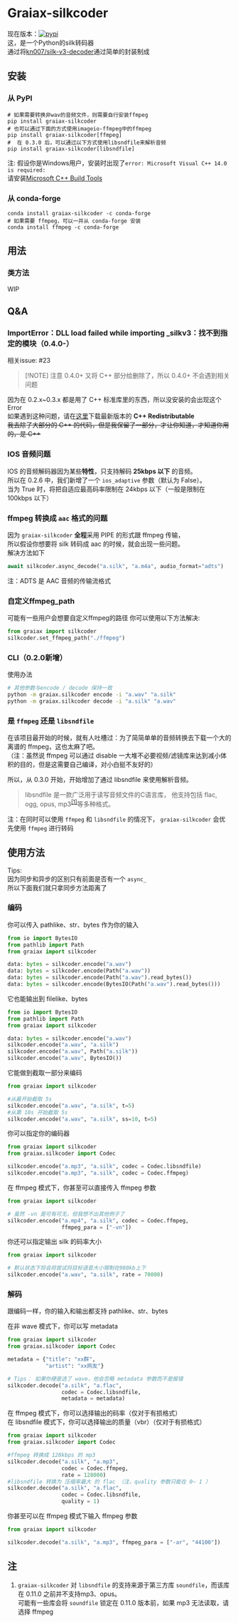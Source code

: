 # Graiax-silkcoder

现在版本：[![pypi](https://img.shields.io/pypi/v/graiax-silkcoder?color=blue)](https://pypi.org/project/graiax-silkcoder/)  
这，是一个Python的silk转码器  
通过将[kn007/silk-v3-decoder](https://github.com/kn007/silk-v3-decoder)通过简单的封装制成

## 安装

### 从 PyPI

```shell
# 如果需要转换非wav的音频文件，则需要自行安装ffmpeg
pip install graiax-silkcoder
# 也可以通过下面的方式使用imageio-ffmpeg中的ffmpeg
pip install graiax-silkcoder[ffmpeg]
#  在 0.3.0 后，可以通过以下方式使用libsndfile来解析音频
pip install graiax-silkcoder[libsndfile]
```

注: 假设你是Windows用户，安装时出现了`error: Microsoft Visual C++ 14.0 is required:`  
请安装[Microsoft C++ Build Tools](https://visualstudio.microsoft.com/visual-cpp-build-tools/)

### 从 conda-forge

```shell
conda install graiax-silkcoder -c conda-forge
# 如果需要 ffmpeg，可以一并从 conda-forge 安装
conda install ffmpeg -c conda-forge
```

## 用法

### 类方法

WIP

## Q&A

### ImportError：DLL load failed while importing _silkv3：找不到指定的模块（0.4.0-）

相关issue: #23

> [!NOTE] 注意
> 0.4.0+ 又将 C++ 部分给删除了，所以 0.4.0+ 不会遇到相关问题

因为在 0.2.x~0.3.x 都是用了 C++ 标准库里的东西，所以没安装的会出现这个 Error  
如果遇到这种问题，请在[这里](https://aka.ms/vs/17/release/vc_redist.x64.exe)下载最新版本的 **C++ Redistributable**  
~~我去除了大部分的 C++ 的代码，但是我保留了一部分，才让你知道，才知道你用的，是 C++~~

### IOS 音频问题

IOS 的音频解码器因为某些**特性**，只支持解码 **25kbps 以下** 的音频。  
所以在 0.2.6 中，我们新增了一个 `ios_adaptive` 参数（默认为 False）。  
当为 True 时，将把自适应最高码率限制在 24kbps 以下（一般是限制在 100kbps 以下）

### ffmpeg 转换成 `aac` 格式的问题

因为 `graiax-silkcoder` **全程**采用 PIPE 的形式跟 ffmpeg 传输，  
所以假设你想要将 silk 转码成 aac 的时候，就会出现一些问题。  
解决方法如下

``` python
await silkcoder.async_decode("a.silk", "a.m4a", audio_format="adts")
```

注：ADTS 是 AAC 音频的传输流格式

### 自定义ffmpeg_path

可能有一些用户会想要自定义ffmpeg的路径
你可以使用以下方法解决:

```python
from graiax import silkcoder
silkcoder.set_ffmpeg_path("./ffmpeg")
```

### CLI（0.2.0新增）

使用办法

```bash
# 其他参数与encode / decode 保持一致
python -m graiax.silkcoder encode -i "a.wav" "a.silk"
python -m graiax.silkcoder decode -i "a.silk" "a.wav"
```

### 是 `ffmpeg` 还是 `libsndfile`

在该项目最开始的时候，就有人吐槽过：为了简简单单的音频转换去下载一个大的离谱的 ffmpeg，这也太麻了吧。  
（注：虽然说 ffmpeg 可以通过 disable 一大堆不必要视频/滤镜库来达到减小体积的目的，但是这需要自己编译，对小白挺不友好的）

所以，从 0.3.0 开始，开始增加了通过 libsndfile 来使用解析音频。

> libsndfile 是一款广泛用于读写音频文件的C语言库，
他支持包括 flac, ogg, opus, mp3<sup>[[1]](#注)</sup>等多种格式。

注：在同时可以使用 `ffmpeg` 和 `libsndfile` 的情况下， `graiax-silkcoder` 会优先使用 `ffmpeg` 进行转码

## 使用方法

Tips:  
因为同步和异步的区别只有前面是否有一个 `async_`  
所以下面我们就只拿同步方法距离了

### 编码

你可以传入 pathlike、str、bytes 作为你的输入

```python
from io import BytesIO
from pathlib import Path
from graiax import silkcoder

data: bytes = silkcoder.encode("a.wav")
data: bytes = silkcoder.encode(Path("a.wav"))
data: bytes = silkcoder.encode(Path("a.wav").read_bytes())
data: bytes = silkcoder.encode(BytesIO(Path("a.wav").read_bytes()))
```

它也能输出到 filelike、bytes

```python
from io import BytesIO
from pathlib import Path
from graiax import silkcoder

data: bytes = silkcoder.encode("a.wav")
silkcoder.encode("a.wav", "a.silk")
silkcoder.encode("a.wav", Path("a.silk"))
silkcoder.encode("a.wav", BytesIO())
```

它能做到截取一部分来编码

```python
from graiax import silkcoder

#从最开始截取 5s
silkcoder.encode("a.wav", "a.silk", t=5)
#从第 10s 开始截取 5s
silkcoder.encode("a.wav", "a.silk", ss=10, t=5)
```

你可以指定你的编码器

```python
from graiax import silkcoder
from graiax.silkcoder import Codec

silkcoder.encode("a.mp3", "a.silk", codec = Codec.libsndfile)
silkcoder.encode("a.mp3", "a.silk", codec = Codec.ffmpeg)
```

在 ffmpeg 模式下，你甚至可以直接传入 ffmpeg 参数

```python
from graiax import silkcoder

# 虽然 -vn 是可有可无，但我想不出其他例子了
silkcoder.encode("a.mp4", "a.silk", codec = Codec.ffmpeg,
                 ffmpeg_para = ["-vn"])
```

你还可以指定输出 silk 的码率大小

```python
from graiax import silkcoder

# 默认状态下将会将尝试将目标语音大小限制在980kb上下
silkcoder.encode("a.wav", "a.silk", rate = 70000)
```

### 解码

跟编码一样，你的输入和输出都支持 pathlike、str、bytes

在非 wave 模式下，你可以写 metadata

```python
from graiax import silkcoder
from graiax.silkcoder import Codec

metadata = {"title": "xx群",
            "artist": "xx网友"}

# Tips： 如果你硬是选了 wave，他会忽略 metadata 参数而不是报错
silkcoder.decode("a.silk", "a.flac", 
                 codec = Codec.libsndfile,
                 metadata = metadata)

```

在 ffmpeg 模式下，你可以选择输出的码率（仅对于有损格式）  
在 libsndfile 模式下，你可以选择输出的质量（vbr）（仅对于有损格式）  

```python
from graiax import silkcoder
from graiax.silkcoder import Codec

#ffmpeg 转换成 128kbps 的 mp3
silkcoder.decode("a.silk", "a.mp3", 
                 codec = Codec.ffmpeg,
                 rate = 128000)
#libsndfile 转换为 压缩率最大 的 flac （注，quality 参数只能在 0~ 1 ）
silkcoder.decode("a.silk", "a.flac", 
                 codec = Codec.libsndfile,
                 quality = 1)

```

你甚至可以在 ffmpeg 模式下输入 ffmpeg 参数

```python
from graiax import silkcoder

silkcoder.decode("a.silk", "a.mp3", ffmpeg_para = ["-ar", "44100"])
```

## 注

1. `graiax-silkcoder` 对 `libsndfile` 的支持来源于第三方库 `soundfile`，而该库在 0.11.0 之前并不支持mp3、opus。  
   可能有一些库会将 `soundfile` 锁定在 0.11.0 版本前，如果 mp3 无法读取，请选择 ffmpeg
